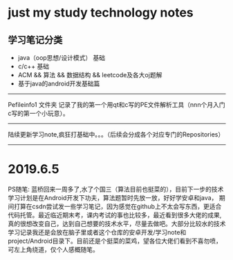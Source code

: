 # just my study technology notes   

## 学习笔记分类

* java（oop思想/设计模式） 基础
* c/c++ 基础
* ACM && 算法 && 数据结构 && leetcode及各大oj题解 
* 基于java的android开发基础篇

------------------------------------------------------------------------------
Pefileinfo1 文件夹 记录了我的第一个用qt和c写的PE文件解析工具（nnn个月入门c写的第一个小玩意）。

------------------------------------------------------------------------------

陆续更新学习note,疯狂打基础中。。。（后续会分成各个对应专门的Repositories）

------------------------------------------------------------------------------
# 2019.6.5
PS随笔:
蓝桥回来一周多了,水了个国三（算法目前也挺菜的），目前下一步的技术学习计划是在Android开发下功夫，算法题暂时先放一放，好好学安卓和java，
期间打算在csdn尝试发一些学习笔记，因为感觉在github上不太会写东西，更适合代码托管。最近临近期末考，课内考试的事也比较多，最近看到很多大佬的成果,真的很想改变自己，达到自己想要的技术水平，尽量去做吧。大部分比较水的技术学习记录我还是会放在脑子里或者这个仓库的安卓开发/学习note和project/Android目录下。目前还是个挺菜的菜鸡，望各位大佬们看到不喜勿喷，可左上角绕道，仅个人感概随笔。
